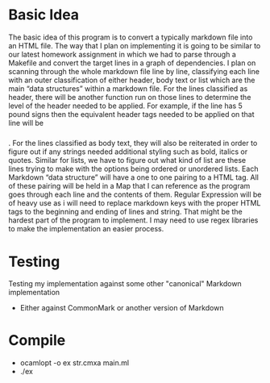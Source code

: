 # Basic Idea

The basic idea of this program is to convert a typically markdown file into an HTML file.
The way that I plan on implementing it is going to be similar to our latest homework assignment
in which we had to parse through a Makefile and convert the target lines in a graph of
dependencies. I plan on scanning through the whole markdown file line by line, classifying each
line with an outer classification of either header, body text or list which are the main “data
structures” within a markdown file.
For the lines classified as header, there will be another function run on those lines to
determine the level of the header needed to be applied. For example, if the line has 5 pound
signs then the equivalent header tags needed to be applied on that line will be <h5></h5>. For
the lines classified as body text, they will also be reiterated in order to figure out if any strings
needed additional styling such as bold, italics or quotes. Similar for lists, we have to figure out
what kind of list are these lines trying to make with the options being ordered or unordered lists.
Each Markdown “data structure” will have a one to one pairing to a HTML tag. All of
these pairing will be held in a Map that I can reference as the program goes through each line
and the contents of them. Regular Expression will be of heavy use as i will need to replace
markdown keys with the proper HTML tags to the beginning and ending of lines and string. That
might be the hardest part of the program to implement. I may need to use regex libraries to
make the implementation an easier process.


# Testing

Testing my implementation against some other "canonical" Markdown implementation
- Either against CommonMark or another version of Markdown


# Compile

- ocamlopt -o ex str.cmxa main.ml
- ./ex
